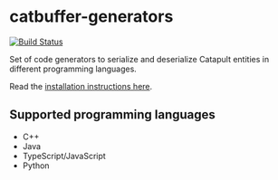 # catbuffer-generators

[![Build Status](https://api.travis-ci.com/nemtech/catbuffer-generators.svg?branch=master)](https://travis-ci.com/nemtech/catbuffer-generators)

Set of code generators to serialize and deserialize Catapult entities in different programming languages.

Read the [installation instructions here](https://github.com/nemtech/catbuffer).

## Supported programming languages

- C++
- Java
- TypeScript/JavaScript
- Python
